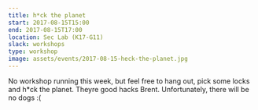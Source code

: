 ```yaml
---
title: h*ck the planet
start: 2017-08-15T15:00
end: 2017-08-15T17:00
location: Sec Lab (K17-G11)
slack: workshops
type: workshop
image: assets/events/2017-08-15-heck-the-planet.jpg
---
```


No workshop running this week, but feel free to hang out, pick some locks and h*ck the planet. Theyre good hacks Brent. Unfortunately, there will be no dogs :(
